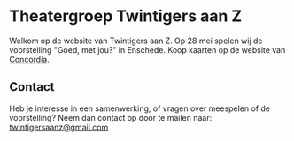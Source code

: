 # Theatergroep Twintigers aan Z

Welkom op de website van Twintigers aan Z. Op 28 mei spelen wij de voorstelling "Goed, met jou?" in Enschede. Koop kaarten op de website van [Concordia](https://www.concordia.nl/theater/goed-met-jou-twintigers-aan-z/28-05-2022-20-00).

## Contact
Heb je interesse in een samenwerking, of vragen over meespelen of de voorstelling? Neem dan contact op door te mailen naar: [twintigersaanz@gmail.com](
mailto:twintigersaanz@gmail.com)
